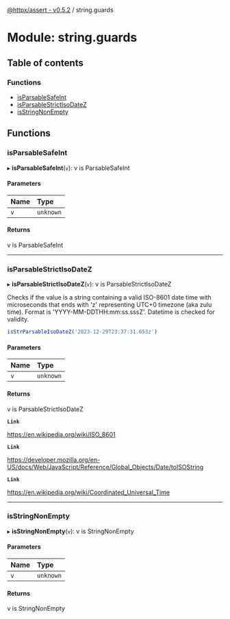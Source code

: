 [@httpx/assert - v0.5.2](../README.md) / string.guards

# Module: string.guards

## Table of contents

### Functions

- [isParsableSafeInt](string_guards.md#isparsablesafeint)
- [isParsableStrictIsoDateZ](string_guards.md#isparsablestrictisodatez)
- [isStringNonEmpty](string_guards.md#isstringnonempty)

## Functions

### isParsableSafeInt

▸ **isParsableSafeInt**(`v`): v is ParsableSafeInt

#### Parameters

| Name | Type |
| :------ | :------ |
| `v` | `unknown` |

#### Returns

v is ParsableSafeInt

___

### isParsableStrictIsoDateZ

▸ **isParsableStrictIsoDateZ**(`v`): v is ParsableStrictIsoDateZ

Checks if the value is a string containing a valid ISO-8601 date time
with microseconds that ends with 'z' representing UTC+0 timezone (aka zulu time).
Format is 'YYYY-MM-DDTHH:mm:ss.sssZ'. Datetime is checked for validity.

```typescript
isStrParsableIsoDateZ('2023-12-29T23:37:31.653z')
```

#### Parameters

| Name | Type |
| :------ | :------ |
| `v` | `unknown` |

#### Returns

v is ParsableStrictIsoDateZ

**`Link`**

https://en.wikipedia.org/wiki/ISO_8601

**`Link`**

https://developer.mozilla.org/en-US/docs/Web/JavaScript/Reference/Global_Objects/Date/toISOString

**`Link`**

https://en.wikipedia.org/wiki/Coordinated_Universal_Time

___

### isStringNonEmpty

▸ **isStringNonEmpty**(`v`): v is StringNonEmpty

#### Parameters

| Name | Type |
| :------ | :------ |
| `v` | `unknown` |

#### Returns

v is StringNonEmpty
